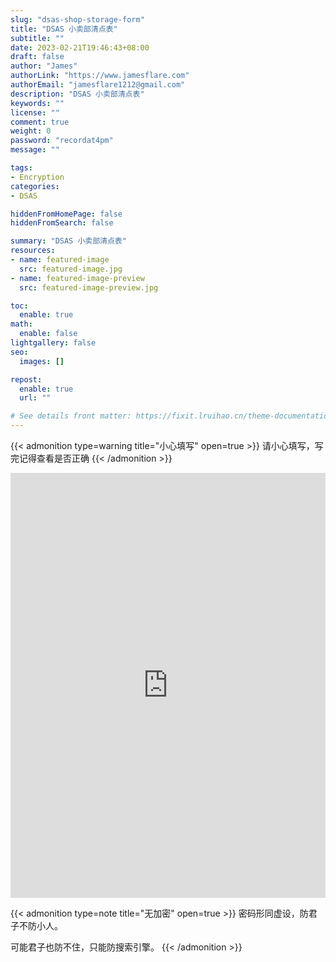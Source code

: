 ```yaml
---
slug: "dsas-shop-storage-form"
title: "DSAS 小卖部清点表"
subtitle: ""
date: 2023-02-21T19:46:43+08:00
draft: false
author: "James"
authorLink: "https://www.jamesflare.com"
authorEmail: "jamesflare1212@gmail.com"
description: "DSAS 小卖部清点表"
keywords: ""
license: ""
comment: true
weight: 0
password: "recordat4pm"
message: ""

tags:
- Encryption
categories:
- DSAS

hiddenFromHomePage: false
hiddenFromSearch: false

summary: "DSAS 小卖部清点表"
resources:
- name: featured-image
  src: featured-image.jpg
- name: featured-image-preview
  src: featured-image-preview.jpg

toc:
  enable: true
math:
  enable: false
lightgallery: false
seo:
  images: []

repost:
  enable: true
  url: ""

# See details front matter: https://fixit.lruihao.cn/theme-documentation-content/#front-matter
---
```


<!--more-->

{{< admonition type=warning title="小心填写" open=true >}}
请小心填写，写完记得查看是否正确
{{< /admonition >}}

<iframe width="100%" height="680px" src="https://forms.office.com/r/eXPUQQ9Seu?embed=true" frameborder="0" marginwidth="0" marginheight="0" style="border: none; max-width:100%; max-height:100vh" allowfullscreen webkitallowfullscreen mozallowfullscreen msallowfullscreen> </iframe>

{{< admonition type=note title="无加密" open=true >}}
密码形同虚设，防君子不防小人。

可能君子也防不住，只能防搜索引擎。
{{< /admonition >}}